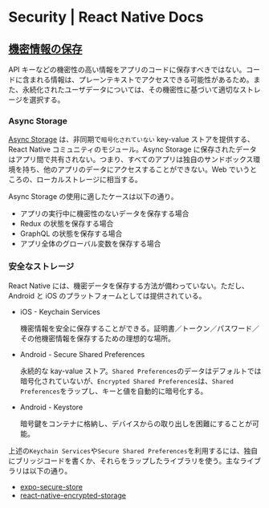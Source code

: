 # Security | React Native Docs

## [機密情報の保存](https://reactnative.dev/docs/security#storing-sensitive-info)

API キーなどの機密性の高い情報をアプリのコードに保存すべきではない。コードに含まれる情報は、プレーンテキストでアクセスできる可能性があるため。また、永続化されたユーザデータについては、その機密性に基づいて適切なストレージを選択する。

### Async Storage

[Async Storage](https://github.com/react-native-async-storage/async-storage) は、非同期で`暗号化されていない` key-value ストアを提供する、React Native コミュニティのモジュール。Async Storage に保存されたデータはアプリ間で共有されない。つまり、すべてのアプリは独自のサンドボックス環境を持ち、他のアプリのデータにアクセスすることができない。Web でいうところの、ローカルストレージに相当する。

Async Storage の使用に適したケースは以下の通り。

- アプリの実行中に機密性のないデータを保存する場合
- Redux の状態を保存する場合
- GraphQL の状態を保存する場合
- アプリ全体のグローバル変数を保存する場合

### 安全なストレージ

React Native には、機密データを保存する方法が備わっていない。ただし、Android と iOS のプラットフォームとしては提供されている。

- iOS - Keychain Services

  機密情報を安全に保存することができる。証明書／トークン／パスワード／その他機密情報を保存するための理想的な場所。

- Android - Secure Shared Preferences

  永続的な kay-value ストア。`Shared Preferences`のデータはデフォルトでは暗号化されていないが、`Encrypted Shared Preferences`は、`Shared Preferences`をラップし、キーと値を自動的に暗号化する。

- Android - Keystore

  暗号鍵をコンテナに格納し、デバイスからの取り出しを困難にすることが可能。

上述の`Keychain Services`や`Secure Shared Preferences`を利用するには、独自にブリッジコードを書くか、それらをラップしたライブラリを使う。主なライブラリは以下の通り。

- [expo-secure-store](https://docs.expo.dev/versions/latest/sdk/securestore/)
- [react-native-encrypted-storage](https://github.com/emeraldsanto/react-native-encrypted-storage)
